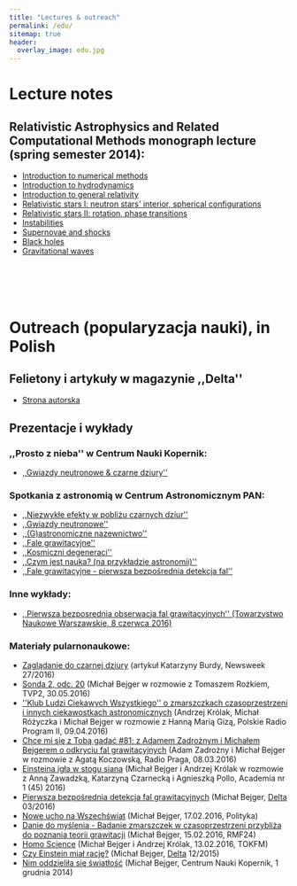 ```yaml
---
title: "Lectures & outreach" 
permalink: /edu/
sitemap: true
header: 
  overlay_image: edu.jpg
---
```

 
# Lecture notes

## Relativistic Astrophysics and Related Computational Methods monograph lecture (spring semester 2014):  
 
* <a href="http://users.camk.edu.pl/bejger/raarcm/intro-numerical.pdf">Introduction to numerical methods</a>
* <a href="http://users.camk.edu.pl/bejger/raarcm/intro-hydro.pdf">Introduction to hydrodynamics</a>
* <a href="http://users.camk.edu.pl/bejger/raarcm/intro-gr.pdf">Introduction to general relativity</a>
* <a href="http://users.camk.edu.pl/bejger/raarcm/relativstic-stars.pdf">Relativistic stars I: neutron stars' interior, spherical configurations</a>
* <a href="http://users.camk.edu.pl/bejger/raarcm/relativstic-stars-2.pdf">Relativistic stars II: rotation, phase transitions</a>
* <a href="http://users.camk.edu.pl/bejger/raarcm/instabilities.pdf">Instabilities</a>
* <a href="http://users.camk.edu.pl/bejger/raarcm/supernovae-shocks.pdf">Supernovae and shocks</a>
* <a href="http://users.camk.edu.pl/bejger/raarcm/black-holes.pdf">Black holes</a>
* <a href="http://users.camk.edu.pl/bejger/raarcm/gravitational-waves.pdf">Gravitational waves</a>

# &nbsp;  

# Outreach (popularyzacja nauki), in Polish  

## Felietony i artykuły w magazynie ,,Delta''
* <a href="http://www.deltami.edu.pl/delta/autorzy/michal_bejger/">Strona autorska</a>

## Prezentacje i wykłady
 
### ,,Prosto z nieba'' w Centrum Nauki Kopernik: 
* <a href="gwiazdy_neutronowe_i_czarne_dziury.pdf">,,Gwiazdy neutronowe & czarne dziury''</a> 

### Spotkania z astronomią w Centrum Astronomicznym PAN: 
* <a href="wyklad.ppt">,,Niezwykłe efekty w pobliżu czarnych dziur''</a>
* <a href="gwiazdy_neutronowe.pdf">,,Gwiazdy neutronowe''</a>
* <a href="240111.pdf">,,(G)astronomiczne nazewnictwo''</a>
* <a href="falegrawitacyjne.odp">,,Fale grawitacyjne''</a>
* <a href="deg.pdf">,,Kosmiczni degeneraci''</a>
* <a href="czym_jest_nauka.pdf">,,Czym jest nauka? (na przykładzie astronomii)''</a>
* <a href="gw150914.pdf">,,Fale grawitacyjne - pierwsza bezpośrednia detekcja fal''</a>

### Inne wykłady: 
* <a href="tnw080616.pdf">,,Pierwsza bezposrednia obserwacja fal grawitacyjnych''
                (Towarzystwo Naukowe Warszawskie, 8 czerwca 2016)
                </a>

### Materiały pularnonaukowe: 

* [Zaglądanie do czarnej dziury](http://www.newsweek.pl/plus/nauka/fale-grawitacyjne-astrofizycy-potwierdzili-ich-istnienie-w-kosmosie,artykuly,387949,1,z.html) (artykuł Katarzyny Burdy, Newsweek 27/2016) 
* [Sonda 2, odc. 20](http://vod.tvp.pl/25270514/odc-20) (Michał Bejger w rozmowie z Tomaszem Rożkiem, TVP2, 30.05.2016)
* [''Klub Ludzi Ciekawych Wszystkiego'' o zmarszczkach czasoprzestrzeni i innych ciekawostkach astronomicznych](http://www.polskieradio.pl/8/405/Artykul/1605382,Rewelacje-nie-tylko-z-teleskopu-Hubblea) (Andrzej Królak, Michał Różyczka i Michał Bejger w rozmowie z Hanną Marią Gizą, Polskie Radio Program II, 09.04.2016)
* [Chce mi się z Tobą gadać #81: z Adamem Zadrożnym i Michałem Bejgerem o odkryciu fal grawitacyjnych](http://radiopraga.pl/archiwum-audio/1126-81-z-adamem-zadroznym-i-michalem-bejgerem-o-odkryciu-fal-grawitacyjnych) (Adam Zadrożny i Michał Bejger w rozmowie z Agatą Koczowską, Radio Praga, 08.03.2016)
* [Einsteina igła w stogu siana](http://www.naukaonline.pl/nasze-teksty/nauki-scisle/item/2827-einsteina-igla-w-stogu-siana) (Michał Bejger i Andrzej Królak w rozmowie z Anną Zawadzką, Katarzyną Czarnecką i Agnieszką Pollo, Academia nr 1 (45) 2016)
* [Pierwsza bezpośrednia detekcja fal grawitacyjnych](http://www.deltami.edu.pl/temat/fizyka/grawitacja_i_wszechswiat/2016/02/21/Pierwsza_bezposrednia_detekcja_fal/) (Michał Bejger, [Delta](http://www.deltami.edu.pl) 03/2016)
* [Nowe ucho na Wszechświat](http://archiwum.polityka.pl/autor/michal-bejger,0,14305.html) (Michał Bejger, 17.02.2016, Polityka)
* [Danie do myślenia - Badanie zmarszczek w czasoprzestrzeni przybliża do poznania teorii grawitacji](http://www.rmf24.pl/tylko-w-rmf24/danie-do-myslenia/news-michal-bejger-badanie-zmarszczek-w-czasoprzestrzeni-przybliz,nId,2145865) (Michał Bejger, 15.02.2016, RMF24)
* [Homo Science](http://audycje.tokfm.pl/odcinek/Przeglad-naukowych-newsow-tygodnia-Rozmowa-z-Polakami-zaangazowanymi-w-odkrycie-fal-grawitacyjnych-prof-Andrzej-Krolak-i-dr-Michal-Bejger/34362) (Michał Bejger i Andrzej Królak, 13.02.2016, TOKFM)
* [Czy Einstein miał rację?](http://www.deltami.edu.pl/temat/fizyka/grawitacja_i_wszechswiat/2015/11/26/Czy_Einstein_mial_racje/) (Michał Bejger, [Delta](http://www.deltami.edu.pl) 12/2015)
* [Nim oddzieliła się światłość](http://www.kopernik.org.pl/orientuj-sie-w-nauce/20140/nim-oddzielila-sie-swiatlosc/) (Michał Bejger, Centrum Nauki Kopernik, 1 grudnia 2014)


